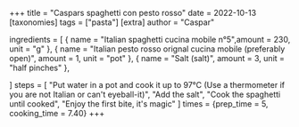 +++
title = "Caspars spaghetti con pesto rosso"
date = 2022-10-13
[taxonomies]
tags = ["pasta"]
[extra]
author = "Caspar"

ingredients = [
    { name = "Italian spaghetti cucina mobile n°5",amount = 230, unit = "g" },
    { name = "Italian pesto rosso orignal cucina mobile (preferably open)", amount = 1, unit = "pot" },
    { name = "Salt (salt)", amount = 3, unit = "half pinches" },

]
steps = [
    "Put water in a pot and cook it up to 97°C (Use a thermometer if you are not Italian or can't eyeball-it)",
    "Add the salt",
    "Cook the spaghetti until cooked",
    "Enjoy the first bite, it's magic"
]
times = {prep_time = 5, cooking_time = 7.40}
+++